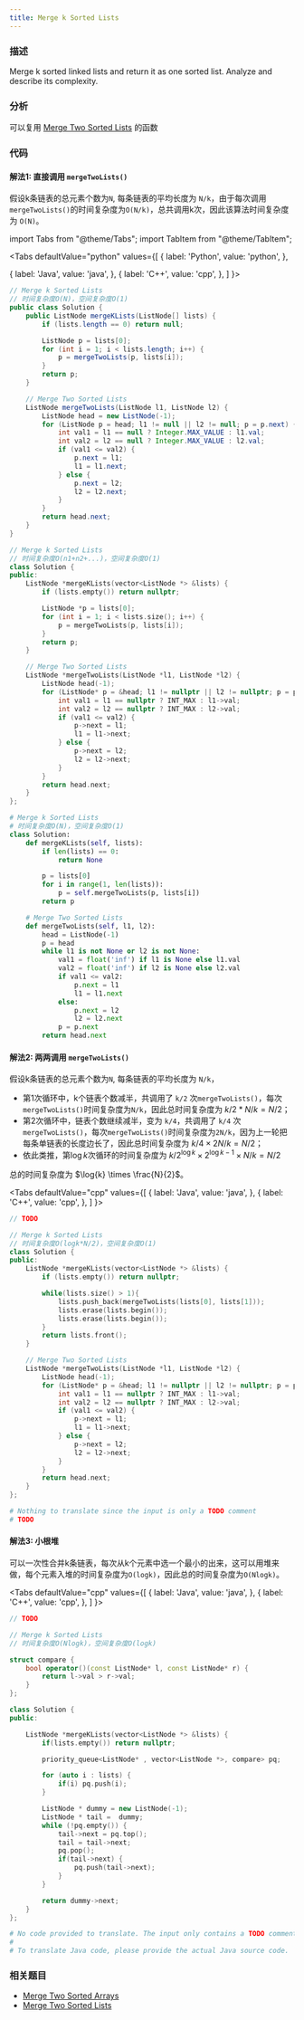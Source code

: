 ```yaml
---
title: Merge k Sorted Lists
---
```


### 描述

Merge k sorted linked lists and return it as one sorted list. Analyze and describe its complexity.

### 分析

可以复用 [Merge Two Sorted Lists](merge-two-sorted-lists.md) 的函数

### 代码

#### 解法1: 直接调用 `mergeTwoLists()`

假设k条链表的总元素个数为`N`, 每条链表的平均长度为 `N/k`，由于每次调用`mergeTwoLists()`的时间复杂度为`O(N/k)`，总共调用k次，因此该算法时间复杂度为 `O(N)`。

import Tabs from "@theme/Tabs";
import TabItem from "@theme/TabItem";

<Tabs
defaultValue="python"
values={[
{ label: 'Python', value: 'python', },

{ label: 'Java', value: 'java', },
{ label: 'C++', value: 'cpp', },
]
}>
<TabItem value="java">

```java
// Merge k Sorted Lists
// 时间复杂度O(N)，空间复杂度O(1)
public class Solution {
    public ListNode mergeKLists(ListNode[] lists) {
        if (lists.length == 0) return null;

        ListNode p = lists[0];
        for (int i = 1; i < lists.length; i++) {
            p = mergeTwoLists(p, lists[i]);
        }
        return p;
    }

    // Merge Two Sorted Lists
    ListNode mergeTwoLists(ListNode l1, ListNode l2) {
        ListNode head = new ListNode(-1);
        for (ListNode p = head; l1 != null || l2 != null; p = p.next) {
            int val1 = l1 == null ? Integer.MAX_VALUE : l1.val;
            int val2 = l2 == null ? Integer.MAX_VALUE : l2.val;
            if (val1 <= val2) {
                p.next = l1;
                l1 = l1.next;
            } else {
                p.next = l2;
                l2 = l2.next;
            }
        }
        return head.next;
    }
}
```

</TabItem>
<TabItem value="cpp">

```cpp
// Merge k Sorted Lists
// 时间复杂度O(n1+n2+...)，空间复杂度O(1)
class Solution {
public:
    ListNode *mergeKLists(vector<ListNode *> &lists) {
        if (lists.empty()) return nullptr;

        ListNode *p = lists[0];
        for (int i = 1; i < lists.size(); i++) {
            p = mergeTwoLists(p, lists[i]);
        }
        return p;
    }

    // Merge Two Sorted Lists
    ListNode *mergeTwoLists(ListNode *l1, ListNode *l2) {
        ListNode head(-1);
        for (ListNode* p = &head; l1 != nullptr || l2 != nullptr; p = p->next) {
            int val1 = l1 == nullptr ? INT_MAX : l1->val;
            int val2 = l2 == nullptr ? INT_MAX : l2->val;
            if (val1 <= val2) {
                p->next = l1;
                l1 = l1->next;
            } else {
                p->next = l2;
                l2 = l2->next;
            }
        }
        return head.next;
    }
};
```

</TabItem>

<TabItem value="python">

```python
# Merge k Sorted Lists
# 时间复杂度O(N)，空间复杂度O(1)
class Solution:
    def mergeKLists(self, lists):
        if len(lists) == 0:
            return None

        p = lists[0]
        for i in range(1, len(lists)):
            p = self.mergeTwoLists(p, lists[i])
        return p

    # Merge Two Sorted Lists
    def mergeTwoLists(self, l1, l2):
        head = ListNode(-1)
        p = head
        while l1 is not None or l2 is not None:
            val1 = float('inf') if l1 is None else l1.val
            val2 = float('inf') if l2 is None else l2.val
            if val1 <= val2:
                p.next = l1
                l1 = l1.next
            else:
                p.next = l2
                l2 = l2.next
            p = p.next
        return head.next
```

</TabItem>
</Tabs>


#### 解法2: 两两调用 `mergeTwoLists()`

假设k条链表的总元素个数为`N`, 每条链表的平均长度为 `N/k`，

* 第1次循环中，k个链表个数减半，共调用了 `k/2` 次`mergeTwoLists()`，每次`mergeTwoLists()`时间复杂度为`N/k`，因此总时间复杂度为 $k/2 * N/k=N/2$；
* 第2次循环中，链表个数继续减半，变为 `k/4`，共调用了 `k/4` 次`mergeTwoLists()`，每次`mergeTwoLists()`时间复杂度为`2N/k`，因为上一轮把每条单链表的长度边长了，因此总时间复杂度为 $k/4 \times 2N/k=N/2$；
* 依此类推，第$\log{k}$次循环的时间复杂度为 $k/{2^{\log{k}}} \times 2^{\log{k}-1} \times N/k=N/2$

总的时间复杂度为 $\log{k} \times \frac{N}{2}$。

<Tabs
defaultValue="cpp"
values={[
{ label: 'Java', value: 'java', },
{ label: 'C++', value: 'cpp', },
]
}>
<TabItem value="java">

```java
// TODO
```

</TabItem>
<TabItem value="cpp">

```cpp
// Merge k Sorted Lists
// 时间复杂度O(logk*N/2)，空间复杂度O(1)
class Solution {
public:
    ListNode *mergeKLists(vector<ListNode *> &lists) {
        if (lists.empty()) return nullptr;

        while(lists.size() > 1){
            lists.push_back(mergeTwoLists(lists[0], lists[1]));
            lists.erase(lists.begin());
            lists.erase(lists.begin());
        }
        return lists.front();
    }

    // Merge Two Sorted Lists
    ListNode *mergeTwoLists(ListNode *l1, ListNode *l2) {
        ListNode head(-1);
        for (ListNode* p = &head; l1 != nullptr || l2 != nullptr; p = p->next) {
            int val1 = l1 == nullptr ? INT_MAX : l1->val;
            int val2 = l2 == nullptr ? INT_MAX : l2->val;
            if (val1 <= val2) {
                p->next = l1;
                l1 = l1->next;
            } else {
                p->next = l2;
                l2 = l2->next;
            }
        }
        return head.next;
    }
};
```

</TabItem>

<TabItem value="python">

```python
# Nothing to translate since the input is only a TODO comment
# TODO
```

</TabItem>
</Tabs>

#### 解法3: 小根堆

可以一次性合并k条链表，每次从k个元素中选一个最小的出来，这可以用堆来做，每个元素入堆的时间复杂度为`O(logk)`，因此总的时间复杂度为`O(Nlogk)`。


<Tabs
defaultValue="cpp"
values={[
{ label: 'Java', value: 'java', },
{ label: 'C++', value: 'cpp', },
]
}>
<TabItem value="java">

```java
// TODO
```

</TabItem>
<TabItem value="cpp">

```cpp
// Merge k Sorted Lists
// 时间复杂度O(Nlogk)，空间复杂度O(logk)

struct compare {
    bool operator()(const ListNode* l, const ListNode* r) {
        return l->val > r->val;
    }
};

class Solution {
public:

    ListNode *mergeKLists(vector<ListNode *> &lists) {
        if(lists.empty()) return nullptr;

        priority_queue<ListNode* , vector<ListNode *>, compare> pq;

        for (auto i : lists) {
            if(i) pq.push(i);
        }

        ListNode * dummy = new ListNode(-1);
        ListNode * tail =  dummy;
        while (!pq.empty()) {
            tail->next = pq.top();
            tail = tail->next;
            pq.pop();
            if(tail->next) {
                pq.push(tail->next);
            }
        }

        return dummy->next;
    }
};
```

</TabItem>

<TabItem value="python">

```python
# No code provided to translate. The input only contains a TODO comment.
#
# To translate Java code, please provide the actual Java source code.
```

</TabItem>
</Tabs>

### 相关题目

- [Merge Two Sorted Arrays](merge-two-sorted-arrays.md)
- [Merge Two Sorted Lists](merge-two-sorted-lists.md)
